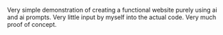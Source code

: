Very simple demonstration of creating a functional website purely using ai and ai prompts. Very little input by myself into the actual code. Very much proof of concept. 
